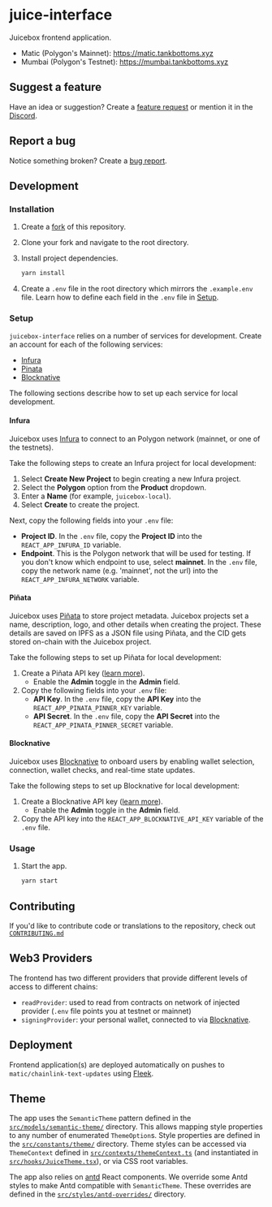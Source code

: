 # juice-interface

Juicebox frontend application.

- Matic (Polygon's Mainnet): https://matic.tankbottoms.xyz
- Mumbai (Polygon's Testnet): https://mumbai.tankbottoms.xyz

## Suggest a feature

Have an idea or suggestion? Create a
[feature request](https://github.com/tankbottoms/juice-interface/issues/new?assignees=&labels=idea&template=feature_request.md&title=%5BIDEA%5D+)
or mention it in the [Discord](https://discord.gg/6jXrJSyDFf).

## Report a bug

Notice something broken? Create a
[bug report](https://github.com/tankbottoms/juice-interface/issues/new?assignees=&labels=bug&template=bug_report.md&title=%5BBUG%5D+).

## Development

### Installation

1. Create a
   [fork](https://docs.github.com/en/get-started/quickstart/fork-a-repo) of this
   repository.
1. Clone your fork and navigate to the root directory.
1. Install project dependencies.

   ```bash
   yarn install
   ```

1. Create a `.env` file in the root directory which mirrors the `.example.env`
   file. Learn how to define each field in the `.env` file in [Setup](#setup).

### Setup

`juicebox-interface` relies on a number of services for development. Create an
account for each of the following services:

- [Infura](https://infura.io)
- [Pinata](https://pinata.cloud)
- [Blocknative](https://www.blocknative.com)

The following sections describe how to set up each service for local
development.

#### Infura

Juicebox uses [Infura](https://infura.io) to connect to an Polygon network
(mainnet, or one of the testnets).

Take the following steps to create an Infura project for local development:

1. Select **Create New Project** to begin creating a new Infura project.
1. Select the **Polygon** option from the **Product** dropdown.
1. Enter a **Name** (for example, `juicebox-local`).
1. Select **Create** to create the project.

Next, copy the following fields into your `.env` file:

- **Project ID**. In the `.env` file, copy the **Project ID** into the
  `REACT_APP_INFURA_ID` variable.
- **Endpoint**. This is the Polygon network that will be used for testing. If
  you don't know which endpoint to use, select **mainnet**. In the `.env` file,
  copy the network name (e.g. 'mainnet', not the url) into the
  `REACT_APP_INFURA_NETWORK` variable.

#### Piñata

Juicebox uses [Piñata](https://pinata.cloud) to store project metadata. Juicebox
projects set a name, description, logo, and other details when creating the
project. These details are saved on IPFS as a JSON file using Piñata, and the
CID gets stored on-chain with the Juicebox project.

Take the following steps to set up Piñata for local development:

1. Create a Piñata API key
   ([learn more](https://docs.pinata.cloud/#your-api-keys)).
   - Enable the **Admin** toggle in the **Admin** field.
1. Copy the following fields into your `.env` file:
   - **API Key**. In the `.env` file, copy the **API Key** into the
     `REACT_APP_PINATA_PINNER_KEY` variable.
   - **API Secret**. In the `.env` file, copy the **API Secret** into the
     `REACT_APP_PINATA_PINNER_SECRET` variable.

#### Blocknative

Juicebox uses [Blocknative](https://www.blocknative.com) to onboard users by
enabling wallet selection, connection, wallet checks, and real-time state
updates.

Take the following steps to set up Blocknative for local development:

1. Create a Blocknative API key
   ([learn more](https://docs.blocknative.com/webhook-api#setup-api-key)).
   - Enable the **Admin** toggle in the **Admin** field.
1. Copy the API key into the `REACT_APP_BLOCKNATIVE_API_KEY` variable of the
   `.env` file.

### Usage

1. Start the app.

   ```bash
   yarn start
   ```

## Contributing

If you'd like to contribute code or translations to the repository, check out
[`CONTRIBUTING.md`](CONTRIBUTING.md)

## Web3 Providers

The frontend has two different providers that provide different levels of access
to different chains:

- `readProvider`: used to read from contracts on network of injected provider
  (`.env` file points you at testnet or mainnet)
- `signingProvider`: your personal wallet, connected to via
  [Blocknative](https://docs.blocknative.com/onboard).

## Deployment

Frontend application(s) are deployed automatically on pushes to `matic/chainlink-text-updates` using
[Fleek](https://app.fleek.co/#/sites/juicebox-matic).

## Theme

The app uses the `SemanticTheme` pattern defined in the
[`src/models/semantic-theme/`](src/models/semantic-theme) directory. This allows
mapping style properties to any number of enumerated `ThemeOption`s. Style
properties are defined in the [`src/constants/theme/`](src/constants/theme)
directory. Theme styles can be accessed via `ThemeContext` defined in
[`src/contexts/themeContext.ts`](src/contexts/themeContext.ts) (and instantiated
in [`src/hooks/JuiceTheme.tsx`](src/hooks/JuiceTheme.tsx)), or via CSS root
variables.

The app also relies on [antd](https://ant-design.gitee.io/) React components. We
override some Antd styles to make Antd compatible with `SemanticTheme`. These
overrides are defined in the
[`src/styles/antd-overrides/`](src/styles/antd-overrides) directory.
